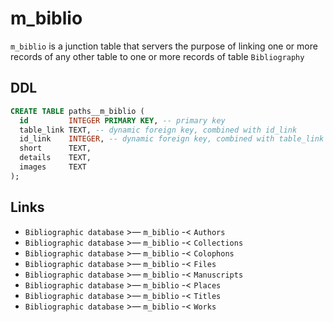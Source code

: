 # m_biblio

`m_biblio` is a junction table that servers the purpose of linking one or more records
of any other table to one or more records of table `Bibliography`

## DDL

```sql
CREATE TABLE paths__m_biblio (
  id         INTEGER PRIMARY KEY, -- primary key
  table_link TEXT, -- dynamic foreign key, combined with id_link
  id_link    INTEGER, -- dynamic foreign key, combined with table_link
  short      TEXT,
  details    TEXT,
  images     TEXT
);
```

## Links
- `Bibliographic database` >— `m_biblio` -<  `Authors`
- `Bibliographic database` >— `m_biblio` -<  `Collections`
- `Bibliographic database` >— `m_biblio` -<  `Colophons`
- `Bibliographic database` >— `m_biblio` -<  `Files`
- `Bibliographic database` >— `m_biblio` -<  `Manuscripts`
- `Bibliographic database` >— `m_biblio` -<  `Places`
- `Bibliographic database` >— `m_biblio` -<  `Titles`
- `Bibliographic database` >— `m_biblio` -<  `Works`
